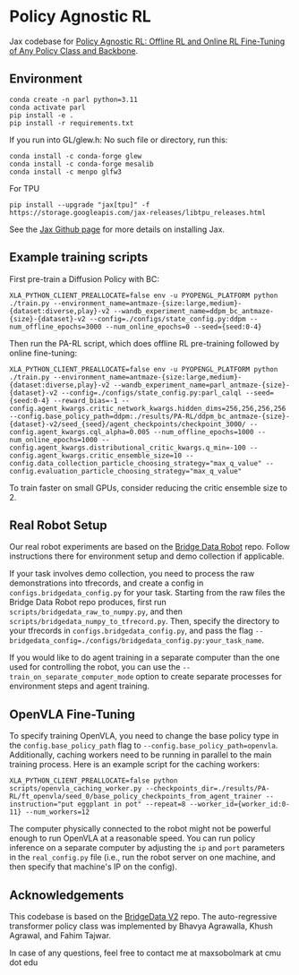 # Policy Agnostic RL

Jax codebase for [Policy Agnostic RL: Offline RL and Online RL Fine-Tuning of Any Policy Class and Backbone](https://arxiv.org/abs/2412.06685).

## Environment
```
conda create -n parl python=3.11
conda activate parl
pip install -e .
pip install -r requirements.txt
```

If you run into GL/glew.h: No such file or directory, run this:
```
conda install -c conda-forge glew
conda install -c conda-forge mesalib
conda install -c menpo glfw3
```

For TPU
```
pip install --upgrade "jax[tpu]" -f https://storage.googleapis.com/jax-releases/libtpu_releases.html
```
See the [Jax Github page](https://github.com/google/jax) for more details on installing Jax.

## Example training scripts

First pre-train a Diffusion Policy with BC:
```
XLA_PYTHON_CLIENT_PREALLOCATE=false env -u PYOPENGL_PLATFORM python ./train.py --environment_name=antmaze-{size:large,medium}-{dataset:diverse,play}-v2 --wandb_experiment_name=ddpm_bc_antmaze-{size}-{dataset}-v2 --config=./configs/state_config.py:ddpm --num_offline_epochs=3000 --num_online_epochs=0 --seed={seed:0-4}
```

Then run the PA-RL script, which does offline RL pre-training followed by online fine-tuning:
```
XLA_PYTHON_CLIENT_PREALLOCATE=false env -u PYOPENGL_PLATFORM python ./train.py --environment_name=antmaze-{size:large,medium}-{dataset:diverse,play}-v2 --wandb_experiment_name=parl_antmaze-{size}-{dataset}-v2 --config=./configs/state_config.py:parl_calql --seed={seed:0-4} --reward_bias=-1 --config.agent_kwargs.critic_network_kwargs.hidden_dims=256,256,256,256 --config.base_policy_path=ddpm:./results/PA-RL/ddpm_bc_antmaze-{size}-{dataset}-v2/seed_{seed}/agent_checkpoints/checkpoint_3000/ --config.agent_kwargs.cql_alpha=0.005 --num_offline_epochs=1000 --num_online_epochs=1000 --config.agent_kwargs.distributional_critic_kwargs.q_min=-100 --config.agent_kwargs.critic_ensemble_size=10 --config.data_collection_particle_choosing_strategy="max_q_value" --config.evaluation_particle_choosing_strategy="max_q_value"
```
To train faster on small GPUs, consider reducing the critic ensemble size to 2.

## Real Robot Setup

Our real robot experiments are based on the [Bridge Data Robot](https://github.com/MaxSobolMark/bridge_data_robot) repo. Follow instructions there for environment setup and demo collection if applicable.

If your task involves demo collection, you need to process the raw demonstrations into tfrecords, and create a config in `configs.bridgedata_config.py` for your task. Starting from the raw files the Bridge Data Robot repo produces, first run `scripts/bridgedata_raw_to_numpy.py`, and then `scripts/bridgedata_numpy_to_tfrecord.py`. Then, specify the directory to your tfrecords in `configs.bridgedata_config.py`, and pass the flag `--bridgedata_config=./configs/bridgedata_config.py:your_task_name`.

If you would like to do agent training in a separate computer than the one used for controlling the robot, you can use the `--train_on_separate_computer_mode` option to create separate processes for environment steps and agent training.

## OpenVLA Fine-Tuning
To specify training OpenVLA, you need to change the base policy type in the `config.base_policy_path` flag to `--config.base_policy_path=openvla`.
Additionally, caching workers need to be running in parallel to the main training process. Here is an example script for the caching workers:
```
XLA_PYTHON_CLIENT_PREALLOCATE=false python scripts/openvla_caching_worker.py --checkpoints_dir=./results/PA-RL/ft_openvla/seed_0/base_policy_checkpoints_from_agent_trainer --instruction="put eggplant in pot" --repeat=8 --worker_id={worker_id:0-11} --num_workers=12
```
The computer physically connected to the robot might not be powerful enough to run OpenVLA at a reasonable speed. You can run policy inference on a separate computer by adjusting the `ip` and `port` parameters in the `real_config.py` file (i.e., run the robot server on one machine, and then specify that machine's IP on the config).

## Acknowledgements
This codebase is based on the [BridgeData V2](https://github.com/rail-berkeley/bridge_data_v2) repo.
The auto-regressive transformer policy class was implemented by Bhavya Agrawalla, Khush Agrawal, and Fahim Tajwar.

In case of any questions, feel free to contact me at maxsobolmark at cmu dot edu
